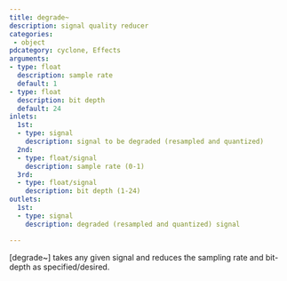 ```yaml
---
title: degrade~
description: signal quality reducer
categories:
 - object
pdcategory: cyclone, Effects
arguments:
- type: float
  description: sample rate
  default: 1
- type: float
  description: bit depth
  default: 24
inlets:
  1st:
  - type: signal
    description: signal to be degraded (resampled and quantized)
  2nd:
  - type: float/signal
    description: sample rate (0-1)
  3rd:
  - type: float/signal
    description: bit depth (1-24)
outlets:
  1st:
  - type: signal
    description: degraded (resampled and quantized) signal

---
```


[degrade~] takes any given signal and reduces the sampling rate and bit-depth as specified/desired.

